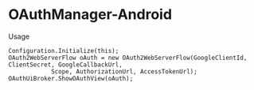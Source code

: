# OAuthManager-Android

  Usage

    Configuration.Initialize(this);
    OAuth2WebServerFlow oAuth = new OAuth2WebServerFlow(GoogleClientId, ClientSecret, GoogleCallbackUrl, 
                Scope, AuthorizationUrl, AccessTokenUrl);
    OAuthUiBroker.ShowOAuthView(oAuth);
